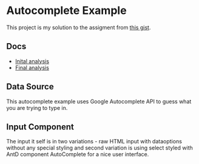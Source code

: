 
# Autocomplete Example

This project is my solution to the assigment from [this gist](https://gist.github.com/hejld/a292ba3840bed29837f31427baa22dc1).

## Docs

* [Inital analysis](https://github.com/7h3w4rd0c70r/productboard.autocomplete/blob/master/docs/initialAnalysis.md)
* [Final analysis](https://github.com/7h3w4rd0c70r/productboard.autocomplete/blob/master/docs/finalAnalysis.md)

## Data Source

This autocomplete example uses Google Autocomplete API to guess what you are trying to type in.

## Input Component

The input it self is in two variations - raw HTML input with dataoptions without any special styling and second variation is using select styled with AntD component AutoComplete for a nice user interface.
